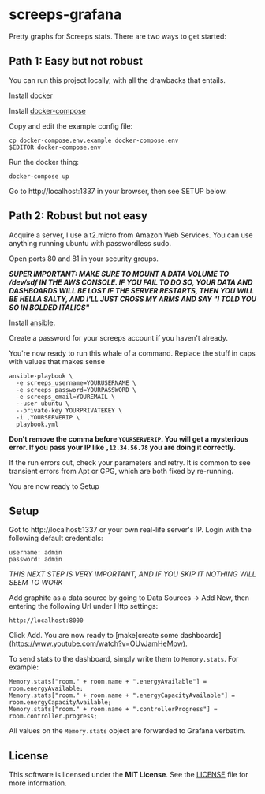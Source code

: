 # screeps-grafana

Pretty graphs for Screeps stats. There are two ways to get started:

## Path 1: Easy but not robust
You can run this project locally, with all the drawbacks that entails.

Install [docker](https://docs.docker.com/engine/installation/)

Install [docker-compose](https://docs.docker.com/compose/install/)

Copy and edit the example config file:

```
cp docker-compose.env.example docker-compose.env
$EDITOR docker-compose.env
```

Run the docker thing:

```
docker-compose up
```

Go to http://localhost:1337 in your browser, then see SETUP below.

## Path 2: Robust but not easy

Acquire a server, I use a t2.micro from Amazon Web Services. You can use anything running ubuntu with passwordless sudo.

Open ports 80 and 81 in your security groups.

***SUPER IMPORTANT: MAKE SURE TO MOUNT A DATA VOLUME TO /dev/sdf IN THE AWS CONSOLE. IF YOU FAIL TO DO SO, YOUR DATA AND DASHBOARDS WILL BE LOST IF THE SERVER RESTARTS, THEN YOU WILL BE HELLA SALTY, AND I'LL JUST CROSS MY ARMS AND SAY "I TOLD YOU SO IN BOLDED ITALICS"***

Install [ansible](http://docs.ansible.com/ansible/intro_installation.html).

Create a password for your screeps account if you haven't already.

You're now ready to run this whale of a command. Replace the stuff in caps with values that makes sense

```
ansible-playbook \
  -e screeps_username=YOURUSERNAME \
  -e screeps_password=YOURPASSWORD \
  -e screeps_email=YOUREMAIL \
  --user ubuntu \
  --private-key YOURPRIVATEKEY \
  -i ,YOURSERVERIP \
  playbook.yml
```

**Don't remove the comma before `YOURSERVERIP`. You will get a mysterious error. If you pass your IP like `,12.34.56.78` you are doing it correctly.**

If the run errors out, check your parameters and retry. It is common to see transient errors from Apt or GPG, which are both fixed by re-running.

You are now ready to Setup

## Setup

Got to http://localhost:1337 or your own real-life server's IP. Login with the following default credentials:

```
username: admin
password: admin
```

*THIS NEXT STEP IS VERY IMPORTANT, AND IF YOU SKIP IT NOTHING WILL SEEM TO WORK*

Add graphite as a data source by going to Data Sources -> Add New, then entering the following Url under Http settings:

```
http://localhost:8000
```

Click Add. You are now ready to [make]create some dashboards](https://www.youtube.com/watch?v=OUvJamHeMpw).

To send stats to the dashboard, simply write them to `Memory.stats`. For example:

```
Memory.stats["room." + room.name + ".energyAvailable"] = room.energyAvailable;
Memory.stats["room." + room.name + ".energyCapacityAvailable"] = room.energyCapacityAvailable;
Memory.stats["room." + room.name + ".controllerProgress"] = room.controller.progress;
```

All values on the `Memory.stats` object are forwarded to Grafana verbatim.

## License

This software is licensed under the **MIT License**. See the [LICENSE](LICENSE) file for more information.
